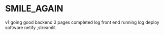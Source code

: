 # SMILE_AGAIN
v1 going good 
backend 3 pages completed log
front end running log
deploy software netify ,streamlit

